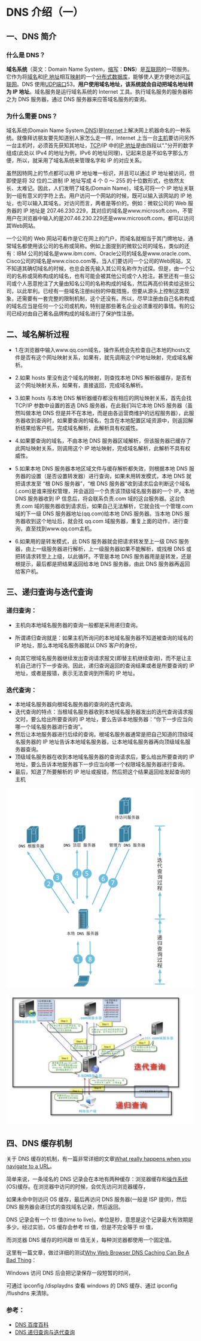 # DNS 介绍（一）

## 一、DNS 简介

### 什么是 DNS？

**域名系统**（英文：Domain Name System，[缩写](https://baike.baidu.com/item/缩写)：**DNS**）是[互联网](https://baike.baidu.com/item/互联网)的一项服务。它作为将[域名](https://baike.baidu.com/item/域名)和[IP 地址](https://baike.baidu.com/item/IP地址)相互[映射](https://baike.baidu.com/item/映射)的一个[分布式数据库](https://baike.baidu.com/item/分布式数据库)，能够使人更方便地访问[互联网](https://baike.baidu.com/item/互联网)。DNS 使用[UDP](https://baike.baidu.com/item/UDP)[端口](https://baike.baidu.com/item/端口)53。**用户使用域名地址，该系统就会自动把域名地址转为 IP 地址**。域名服务是运行域名系统的 Internet 工具。执行域名服务的服务器称之为 DNS 服务器，通过 DNS 服务器来应答域名服务的查询。

### 为什么需要 DNS？

域名系统(Domain Name System,[DNS](https://baike.baidu.com/item/DNS))是[Internet](https://baike.baidu.com/item/Internet)上解决网上机器命名的一种系统。就像拜访朋友要先知道别人家怎么走一样，Internet 上当一台[主机](https://baike.baidu.com/item/主机)要访问另外一台主机时，必须首先获知其地址，[TCP](https://baike.baidu.com/item/TCP)/IP 中的[IP 地址](https://baike.baidu.com/item/IP地址)是由四段以“.”分开的数字组成(此处以 IPv4 的地址为例，IPv6 的地址同理)，记起来总是不如名字那么方便，所以，就采用了域名系统来管理名字和 IP 的对应关系。

虽然因特网上的节点都可以用 IP 地址唯一标识，并且可以通过 IP 地址被访问，但即使是将 32 位的二进制 IP 地址写成 4 个 0 ～ 255 的十位数形式，也依然太长、太难记。因此，人们发明了域名(Domain Name)，域名可将一个 IP 地址关联到一组有意义的字符上去。用户访问一个网站的时候，既可以输入该网站的 IP 地址，也可以输入其域名，对访问而言，两者是等价的。例如：微软公司的 Web 服务器的 IP 地址是 207.46.230.229，其对应的域名是www.microsoft.com，不管用户在浏览器中输入的是207.46.230.229还是www.microsoft.com，都可以访问其Web网站。

一个公司的 Web 网站可看作是它在网上的门户，而域名就相当于其门牌地址，通常域名都使用该公司的名称或简称。例如上面提到的微软公司的域名，类似的还有：IBM 公司的域名是www.ibm.com、Oracle公司的域名是www.oracle.com、Cisco公司的域名是www.cisco.com等。当人们要访问一个公司的Web网站，又不知道其确切域名的时候，也总会首先输入其公司名称作为试探。但是，由一个公司的名称或简称构成的域名，也有可能会被其他公司或个人抢注。甚至还有一些公司或个人恶意抢注了大量由知名公司的名称构成的域名，然后再高价转卖给这些公司，以此牟利。已经有一些域名注册纠纷的仲裁措施，但要从源头上控制这类现象，还需要有一套完整的限制机制，这个还没有。所以，尽早注册由自己名称构成的域名应当是任何一个公司或机构，特别是那些著名企业必须重视的事情。有的公司已经对由自己著名品牌构成的域名进行了保护性注册。

## 二、域名解析过程

- 1.在浏览器中输入www.qq.com域名，操作系统会先检查自己本地的hosts文件是否有这个网址映射关系，如果有，就先调用这个IP地址映射，完成域名解析。

- 2.如果 hosts 里没有这个域名的映射，则查找本地 DNS 解析器缓存，是否有这个网址映射关系，如果有，直接返回，完成域名解析。

- 3.如果 hosts 与本地 DNS 解析器缓存都没有相应的网址映射关系，首先会找 TCP/IP 参数中设置的首选 DNS 服务器，在此我们叫它本地 DNS 服务器（虽然叫做本地 DNS 但是并不在本地，而是由各运营商维护的远程服务器），此服务器收到查询时，如果要查询的域名，包含在本地配置区域资源中，则返回解析结果给客户机，完成域名解析，此解析具有权威性。

- 4.如果要查询的域名，不由本地 DNS 服务器区域解析，但该服务器已缓存了此网址映射关系，则调用这个 IP 地址映射，完成域名解析，此解析不具有权威性。

- 5.如果本地 DNS 服务器本地区域文件与缓存解析都失效，则根据本地 DNS 服务器的设置（是否设置转发器）进行查询，如果未用转发模式，本地 DNS 就把请求发至 “根 DNS 服务器”，“根 DNS 服务器”收到请求后会判断这个域名(.com)是谁来授权管理，并会返回一个负责该顶级域名服务器的一个 IP。本地 DNS 服务器收到 IP 信息后，将会联系负责.com 域的这台服务器。这台负责.com 域的服务器收到请求后，如果自己无法解析，它就会找一个管理.com 域的下一级 DNS 服务器地址(qq.com)给本地 DNS 服务器。当本地 DNS 服务器收到这个地址后，就会找 qq.com 域服务器，重复上面的动作，进行查询，直至找到www.qq.com主机。

- 6.如果用的是转发模式，此 DNS 服务器就会把请求转发至上一级 DNS 服务器，由上一级服务器进行解析，上一级服务器如果不能解析，或找根 DNS 或把转请求转至上上级，以此循环。不管是本地 DNS 服务器用是是转发，还是根提示，最后都是把结果返回给本地 DNS 服务器，由此 DNS 服务器再返回给客户机。

## 三、递归查询与迭代查询

### 递归查询：

- 主机向本地域名服务器的查询一般都是采用递归查询。

- 所谓递归查询就是：如果主机所询问的本地域名服务器不知道被查询的域名的 IP 地址，那么本地域名服务器就以 DNS 客户的身份，

- 向其它根域名服务器继续发出查询请求报文(即替主机继续查询)，而不是让主机自己进行下一步查询。因此，递归查询返回的查询结果或者是所要查询的 IP 地址，或者是报错，表示无法查询到所需的 IP 地址。

### 迭代查询：

- 本地域名服务器向根域名服务器的查询的迭代查询。
- 迭代查询的特点：当根域名服务器收到本地域名服务器发出的迭代查询请求报文时，要么给出所要查询的 IP 地址，要么告诉本地服务器：“你下一步应当向哪一个域名服务器进行查询”。
- 然后让本地服务器进行后续的查询。根域名服务器通常是把自己知道的顶级域名服务器的 IP 地址告诉本地域名服务器，让本地域名服务器再向顶级域名服务器查询。
- 顶级域名服务器在收到本地域名服务器的查询请求后，要么给出所要查询的 IP 地址，要么告诉本地服务器下一步应当向哪一个权限域名服务器进行查询。
- 最后，知道了所要解析的 IP 地址或报错，然后把这个结果返回给发起查询的主机

![image-20220327232357081](../assets/DNS介绍（一）.assets/image-20220327232357081.png)

![image-20220327232600216](../assets/DNS介绍（一）.assets/image-20220327232600216.png)

## 四、DNS 缓存机制

关于 DNS 缓存的机制，有一篇非常详细的文章[What really happens when you navigate to a URL](http://igoro.com/archive/what-really-happens-when-you-navigate-to-a-url/)。

简单来说，一条域名的 DNS 记录会在本地有两种缓存：浏览器缓存和[操作系统](http://lib.csdn.net/base/operatingsystem)(OS)缓存。在浏览器中访问的时候，会优先访问浏览器缓存，

如果未命中则访问 OS 缓存，最后再访问 DNS 服务器(一般是 ISP 提供)，然后 DNS 服务器会递归式的查找域名记录，然后返回。

DNS 记录会有一个 ttl 值(time to live)，单位是秒，意思是这个记录最大有效期是多少。经过实验，OS 缓存会参考 ttl 值，但是不完全等于 ttl 值，

而浏览器 DNS 缓存的时间跟 ttl 值无关，每种浏览器都使用一个固定值。

这里有一篇文章，做过详细的测试[Why Web Browser DNS Caching Can Be A Bad Thing](http://dyn.com/web-browser-dns-caching-bad-thing/)：

Windows 访问 DNS 后会把记录保存一段短暂的时间，

可通过 ipconfig /displaydns 查看 windows 的 DNS 缓存、通过 ipconfig /flushdns 来清除。

### 参考：

- [DNS 百度百科](https://baike.baidu.com/item/%E5%9F%9F%E5%90%8D%E7%B3%BB%E7%BB%9F/2251573?fromtitle=DNS&fromid=427444&fr=aladdin)
- [DNS 递归查询与迭代查询](https://www.cnblogs.com/qingdaofu/p/7399670.html)
